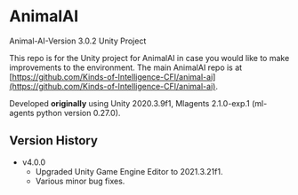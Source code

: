 # AnimalAI

Animal-AI-Version 3.0.2 Unity Project

This repo is for the Unity project for AnimalAI in case you would like to make improvements to the environment. The main AnimalAI repo is at [https://github.com/Kinds-of-Intelligence-CFI/animal-ai](https://github.com/Kinds-of-Intelligence-CFI/animal-ai).

Developed **originally** using Unity 2020.3.9f1, Mlagents 2.1.0-exp.1 (ml-agents python version 0.27.0).

## Version History

- v4.0.0
  - Upgraded Unity Game Engine Editor to 2021.3.21f1.
  - Various minor bug fixes.
